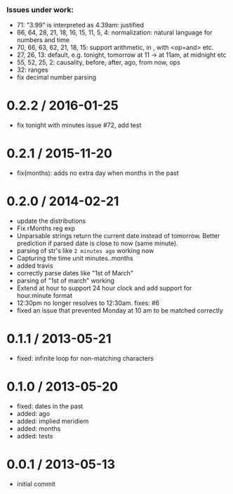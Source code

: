 ### Issues under work:
- 71: "3.99" is interpreted as 4.39am: justified
- 66, 64, 28, 21, 18, 16, 15, 11, 5, 4: normalization: natural language for numbers and time
- 70, 66, 63, 62, 21, 18, 15: support arithmetic, in <n><T>, with <op=and> etc. 
- 27, 26, 13: default, e.g. tonight, tomorrow at 11 -> at 11am, at midnight etc
- 55, 52, 25, 2: causality, before, after, ago, from now, <bar> ops
- 32: ranges
- fix decimal number parsing


0.2.2 / 2016-01-25
==================

  * fix tonight with minutes issue #72, add test

0.2.1 / 2015-11-20
==================

  * fix(months): adds no extra day when months in the past

0.2.0 / 2014-02-21
==================

 * update the distributions
 * Fix rMonths reg exp
 * Unparsable strings return the current date instead of tomorrow. Better prediction if parsed date is close to now (same minute).
 * parsing of str's like `2 minutes ago` working now
 * Capturing the time unit minutes..months
 * added travis
 * correctly parse dates like "1st of March"
 * parsing of "1st of march" working
 * Extend at hour to support 24 hour clock and add support for hour.minute format
 * 12:30pm no longer resolves to 12:30am. fixes: #6
 * fixed an issue that prevented Monday at 10 am to be matched correctly

0.1.1 / 2013-05-21
==================

* fixed: infinite loop for non-matching characters

0.1.0 / 2013-05-20
==================

* fixed: dates in the past
* added: ago
* added: implied meridiem
* added: months
* added: tests

0.0.1 / 2013-05-13
==================

* initial commit
